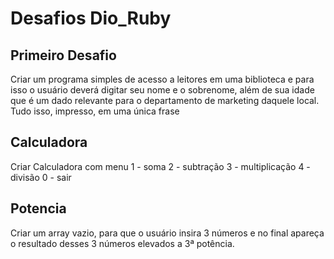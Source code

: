 # Desafios Dio_Ruby

## Primeiro Desafio
Criar um programa simples de acesso a leitores em uma biblioteca 
e para isso o usuário deverá digitar seu nome e o sobrenome, 
além de sua idade que é um dado relevante para o departamento de marketing daquele local.
Tudo isso, impresso, em uma única frase

## Calculadora
Criar Calculadora com menu
1 - soma
2 - subtração
3 - multiplicação
4 - divisão 
0 - sair

## Potencia
Criar um array vazio, para que o usuário insira 3 números e no
final apareça o resultado desses 3 números elevados a 3ª
potência.
